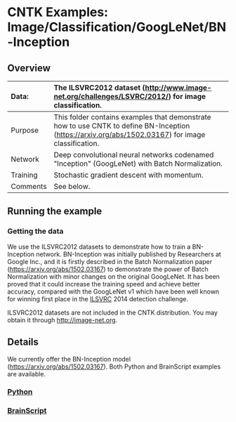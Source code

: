 # CNTK Examples: Image/Classification/GoogLeNet/BN-Inception

## Overview

|Data:     |The ILSVRC2012 dataset (http://www.image-net.org/challenges/LSVRC/2012/) for image classification.
|:---------|:---
|Purpose   |This folder contains examples that demonstrate how to use CNTK to define BN-Inception (https://arxiv.org/abs/1502.03167) for image classification.
|Network   |Deep convolutional neural networks codenamed "Inception" (GoogLeNet) with Batch Normalization.
|Training  |Stochastic gradient descent with momentum.
|Comments  |See below.

## Running the example

### Getting the data
We use the ILSVRC2012 datasets to demonstrate how to train a BN-Inception network. BN-Inception was initially published by Researchers at Google Inc., and it is firstly described in the Batch Normalization paper (https://arxiv.org/abs/1502.03167) to demonstrate the power of Batch Normalization with minor changes on the original GoogLeNet. It has been proved that it could increase the training speed and achieve better accuracy, compared with the GoogLeNet v1 which have been well known for winning first place in the [ILSVRC](http://www.image-net.org/challenges/LSVRC/) 2014 detection challenge.


ILSVRC2012 datasets are not included in the CNTK distribution. You may obtain it through http://image-net.org.

## Details

We currently offer the BN-Inception model (https://arxiv.org/abs/1502.03167). Both Python and BrainScript examples are available.

### [Python](./Python)

### [BrainScript](./BrainScript)
